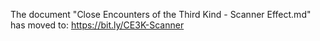 The document "Close Encounters of the Third Kind - Scanner Effect.md" has moved to:
https://bit.ly/CE3K-Scanner